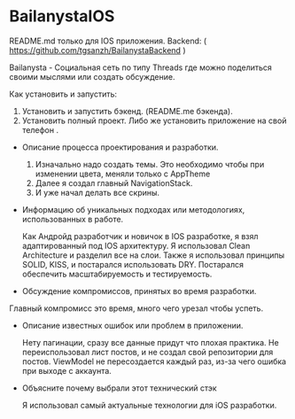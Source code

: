 # BailanystaIOS
README.md только для IOS приложения.
Backend: ( https://github.com/tgsanzh/BailanystaBackend )


Bailanysta - Социальная сеть по типу Threads где можно поделиться своими мыслями или создать обсуждение.

Как установить и запустить:
1. Установить и запустить бэкенд. (README.me бэкенда).
2. Установить полный проект.
Либо же установить приложение на свой телефон .

- Описание процесса проектирования и разработки.
  
  1. Изначально надо создать темы. Это необходимо чтобы при изменении цвета, меняли только с AppTheme
  2. Далее я создал главный NavigationStack.
  3. И уже начал делать все скрины.

- Информацию об уникальных подходах или методологиях, использованных в работе.

  Как Андройд разработчик и новичок в IOS разработке, я взял адаптированный под IOS архитектуру.
  Я использовал Clean Architecture и разделил все на слои. Также я использовал принципы SOLID, KISS, и постарался использовать DRY.
  Постарался обеспечить масштабируемость и тестируемость.
  

- Обсуждение компромиссов, принятых во время разработки.

Главный компромисс это время, много чего урезал чтобы успеть.
  
- Описание известных ошибок или проблем в приложении.

  Нету пагинации, сразу все данные придут что плохая практика.
  Не переиспользовал лист постов, и не создал свой репозитории для постов.
  ViewModel не пересоздается каждый раз, из-за чего ошибка при выходе с аккаунта.

- Объясните почему выбрали этот технический стэк

  Я использовал самый актуальные технологии для iOS разработки.
